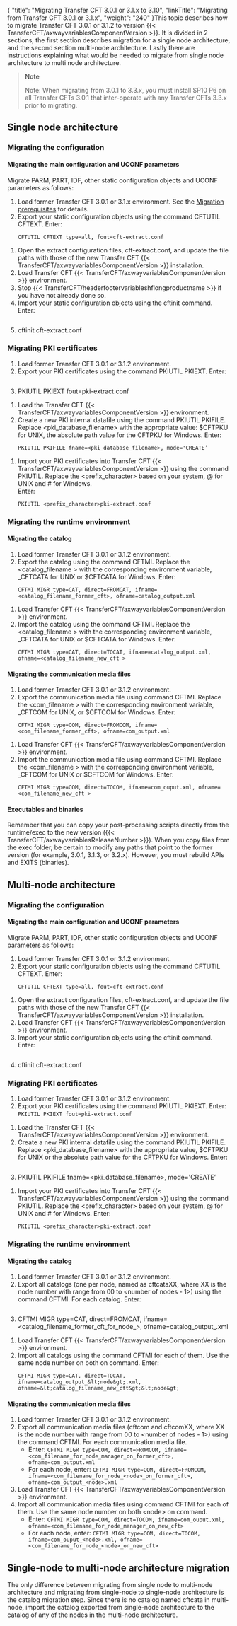 {
    "title": "Migrating Transfer CFT 3.0.1 or 3.1.x to 3.10",
    "linkTitle": "Migrating from Transfer CFT 3.0.1 or 3.1.x",
    "weight": "240"
}This topic describes how to migrate Transfer CFT 3.0.1 or 3.1.2 to version {{< TransferCFT/axwayvariablesComponentVersion  >}}. It is divided in 2 sections, the first section describes migration for a single node architecture, and the second section multi-node architecture. Lastly there are instructions explaining what would be needed to migrate from single node architecture to multi node architecture.

> **Note**
>
> Note: When migrating from 3.0.1 to 3.3.x, you must install SP10 P6 on all Transfer CFTs 3.0.1 that inter-operate with any Transfer CFTs 3.3.x prior to migrating.

Single node architecture
------------------------

### Migrating the configuration

#### Migrating the main configuration and UCONF parameters

Migrate PARM, PART, IDF, other static configuration objects and UCONF parameters as follows:

1. Load former Transfer CFT 3.0.1 or 3.1.x environment. See the <a href="../" class="MCXref xref">Migration prerequisites</a> for details.
1. Export your static configuration objects using the command CFTUTIL CFTEXT. Enter:  
    ```
    CFTUTIL CFTEXT type=all, fout=cft-extract.conf
    ```

<!-- -->

1. Open the extract configuration files, cft-extract.conf, and update the file paths with those of the new Transfer CFT {{< TransferCFT/axwayvariablesComponentVersion  >}} installation.
1. Load Transfer CFT {{< TransferCFT/axwayvariablesComponentVersion  >}} environment.
1. Stop {{< TransferCFT/headerfootervariableshflongproductname  >}} if you have not already done so.
1. Import your static configuration objects using the cftinit command. Enter:  
    ```
1. cftinit cft-extract.conf

### Migrating PKI certificates

1. Load former Transfer CFT 3.0.1 or 3.1.2 environment.
1. Export your PKI certificates using the command PKIUTIL PKIEXT. Enter:  
    ```
1. PKIUTIL PKIEXT fout=pki-extract.conf

<!-- -->

1. Load the Transfer CFT {{< TransferCFT/axwayvariablesComponentVersion  >}} environment.
1. Create a new PKI internal datafile using the command PKIUTIL PKIFILE. Replace &lt;pki_database_filename&gt; with the appropriate value: $CFTPKU for UNIX, the absolute path value for the CFTPKU for Windows. Enter:  
    ```
    PKIUTIL PKIFILE fname=<pki_database_filename>, mode='CREATE’
    ```

<!-- -->

1. Import your PKI certificates into Transfer CFT {{< TransferCFT/axwayvariablesComponentVersion  >}} using the command PKIUTIL. Replace the &lt;prefix_character&gt; based on your system, @ for UNIX and \# for Windows.  
    Enter:  
    ```
    PKIUTIL <prefix_character>pki-extract.conf
    ```

### Migrating the runtime environment

#### Migrating the catalog

1. Load former Transfer CFT 3.0.1 or 3.1.2 environment.
1. Export the catalog using the command CFTMI. Replace the &lt;catalog_filename &gt; with the corresponding environment variable, _CFTCATA for UNIX or $CFTCATA for Windows. Enter:  
    ```
    CFTMI MIGR type=CAT, direct=FROMCAT, ifname=<catalog_filename_former_cft>, ofname=catalog_output.xml
    ```

<!-- -->

1. Load Transfer CFT {{< TransferCFT/axwayvariablesComponentVersion  >}} environment.
1. Import the catalog using the command CFTMI. Replace the &lt;catalog_filename &gt; with the corresponding environment variable, _CFTCATA for UNIX or $CFTCATA for Windows. Enter:  
    ```
    CFTMI MIGR type=CAT, direct=TOCAT, ifname=catalog_output.xml, ofname=<catalog_filename_new_cft >
    ```

#### Migrating the communication media files

1. Load former Transfer CFT 3.0.1 or 3.1.2 environment.
1. Export the communication media file using command CFTMI. Replace the &lt;com_filename &gt; with the corresponding environment variable, _CFTCOM for UNIX, or $CFTCOM for Windows. Enter:  
    ```
    CFTMI MIGR type=COM, direct=FROMCOM, ifname=<com_filename_former_cft>, ofname=com_output.xml
    ```

<!-- -->

1. Load Transfer CFT {{< TransferCFT/axwayvariablesComponentVersion  >}} environment.
1. Import the communication media file using command CFTMI. Replace the &lt;com_filename &gt; with the corresponding environment variable, _CFTCOM for UNIX or $CFTCOM for Windows. Enter:  
    ```
    CFTMI MIGR type=COM, direct=TOCOM, ifname=com_ouput.xml, ofname=<com_filename_new_cft >
    ```

#### Executables and binaries

Remember that you can copy your post-processing scripts directly from the runtime/exec to the new version ({{< TransferCFT/axwayvariablesReleaseNumber  >}}). When you copy files from the exec folder, be certain to modify any paths that point to the former version (for example, 3.0.1, 3.1.3, or 3.2.x). However, you must rebuild APIs and EXITS (binaries).

Multi-node architecture
-----------------------

### Migrating the configuration

#### Migrating the main configuration and UCONF parameters

Migrate PARM, PART, IDF, other static configuration objects and UCONF parameters as follows:

1. Load former Transfer CFT 3.0.1 or 3.1.2 environment.
1. Export your static configuration objects using the command CFTUTIL CFTEXT. Enter:  
    ```
    CFTUTIL CFTEXT type=all, fout=cft-extract.conf
    ```

<!-- -->

1. Open the extract configuration files, cft-extract.conf, and update the file paths with those of the new Transfer CFT {{< TransferCFT/axwayvariablesComponentVersion  >}} installation.
1. Load Transfer CFT {{< TransferCFT/axwayvariablesComponentVersion  >}} environment.
1. Import your static configuration objects using the cftinit command. Enter:  
    ```
1. cftinit cft-extract.conf

### Migrating PKI certificates

1. Load former Transfer CFT 3.0.1 or 3.1.2 environment.
1. Export your PKI certificates using the command PKIUTIL PKIEXT. Enter: `PKIUTIL PKIEXT fout=pki-extract.conf`

<!-- -->

1. Load the Transfer CFT {{< TransferCFT/axwayvariablesComponentVersion >}} environment.
1. Create a new PKI internal datafile using the command PKIUTIL PKIFILE. Replace <pki_database_filename> with the appropriate value, $CFTPKU for UNIX or the absolute path value for the CFTPKU for Windows. Enter:  
    ```
1. PKIUTIL PKIFILE fname=&lt;pki_database_filename&gt;, mode='CREATE’

<!-- -->

1. Import your PKI certificates into Transfer CFT {{< TransferCFT/axwayvariablesComponentVersion  >}} using the command PKIUTIL. Replace the &lt;prefix_character&gt; based on your system, @ for UNIX and \# for Windows. Enter:  
    ```
    PKIUTIL <prefix_character>pki-extract.conf
    ```

### Migrating the runtime environment

#### Migrating the catalog

1. Load former Transfer CFT 3.0.1 or 3.1.2 environment.
1. Export all catalogs (one per node, named as cftcataXX, where XX is the node number with range from 00 to &lt;number of nodes - 1&gt;) using the command CFTMI. For each catalog. Enter:  
    ```
1. CFTMI MIGR type=CAT, direct=FROMCAT, ifname=<catalog_filename_former_cft_for_node_<node>>, ofname=catalog_output_<node>.xml

<!-- -->

1. Load Transfer CFT {{< TransferCFT/axwayvariablesComponentVersion >}} environment.
1. Import all catalogs using the command CFTMI for each of them. Use the same node number on both <node> on command. Enter:  
    ```
    CFTMI MIGR type=CAT, direct=TOCAT, ifname=catalog_output_&lt;node&gt;.xml, ofname=&lt;catalog_filename_new_cft&gt;&lt;node&gt;
    ```

#### Migrating the communication media files

1. Load former Transfer CFT 3.0.1 or 3.1.2 environment.
1. Export all communication media files (cftcom and cftcomXX, where XX is the node number with range from 00 to &lt;number of nodes - 1&gt;) using the command CFTMI. For each communication media file.
    -   Enter: `CFTMI MIGR type=COM, direct=FROMCOM, ifname=<com_filename_for_node_manager_on_former_cft>, ofname=com_output.xml`
    -   For each node, enter: `CFTMI MIGR type=COM, direct=FROMCOM, ifname=<com_filename_for_node_<node>_on_former_cft>, ofname=com_output_<node>.xml`
1. Load Transfer CFT {{< TransferCFT/axwayvariablesComponentVersion  >}} environment.
1. Import all communication media files using command CFTMI for each of them. Use the same node number on both &lt;node&gt; on command.
    -   Enter: `CFTMI MIGR type=COM, direct=TOCOM, ifname=com_ouput.xml, ofname=<com_filename_for_node_manager_on_new_cft> `
    -   For each node, enter: `CFTMI MIGR type=COM, direct=TOCOM, ifname=com_ouput_<node>.xml, ofname=<com_filename_for_node_<node>_on_new_cft> `

Single-node to multi-node architecture migration
------------------------------------------------

The only difference between migrating from single node to multi-node architecture and migrating from single-node to single-node architecture is the catalog migration step. Since there is no catalog named cftcata in multi-node, import the catalog exported from single-node architecture to the catalog of any of the nodes in the multi-node architecture.
